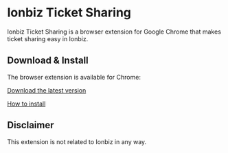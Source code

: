 # Ionbiz Ticket Sharing
Ionbiz Ticket Sharing is a browser extension for Google Chrome that makes ticket sharing easy in Ionbiz.

## Download & Install
The browser extension is available for Chrome:  

[Download the latest version](https://github.com/knvc/ionbiz-ticket-sharing/archive/refs/tags/v0.9.0.zip)  

[How to install](https://developer.chrome.com/docs/extensions/mv3/getstarted/development-basics/#load-unpacked)  

## Disclaimer
This extension is not related to Ionbiz in any way.